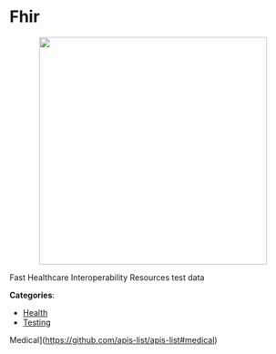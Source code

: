 # Fhir
<p align="center">
    <img width="400" src="https://raw.githubusercontent.com/apis-list/apis-list/apis/fhir/logo_256x256.png" />
</p>

Fast Healthcare Interoperability Resources test data



**Categories**:
- [Health](https://github.com/apis-list/apis-list#health)
- [Testing](https://github.com/apis-list/apis-list#testing)



Medical](https://github.com/apis-list/apis-list#medical)







